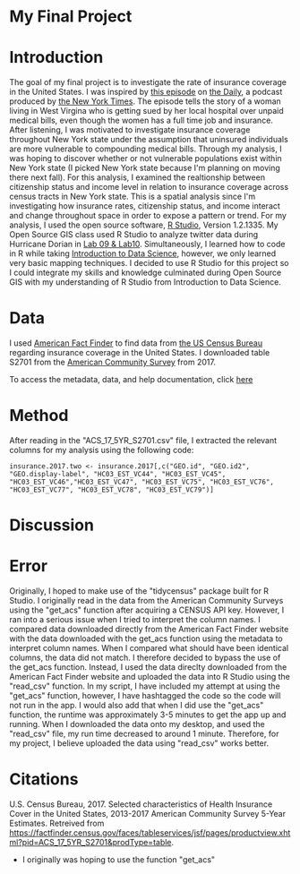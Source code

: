 
# My Final Project

# Introduction

The goal of my final project is to investigate the rate of insurance coverage in the United States. I was inspired by [this episode](https://www.nytimes.com/2019/12/02/podcasts/the-daily/medicare.html) on [the Daily](https://www.nytimes.com/column/the-daily), a podcast produced by [the New York Times](https://www.nytimes.com/). The episode tells the story of a woman living in West Virgina who is getting sued by her local hospital over unpaid medical bills, even though the women has a full time job and insurance. After listening, I was motivated to investigate insurance coverage throughout New York state under the assumption that uninsured individuals are more vulnerable to compounding medical bills. Through my analysis, I was hoping to discover whether or not vulnerable populations exist within New York state (I picked New York state because I'm planning on moving there next fall). For this analysis, I examined the realtionship between citizenship status and income level in relation to insurance coverage across census tracts in New York state. This is a spatial analysis since I'm investigating how insurance rates, citizenship status, and income interact and change throughout space in order to expose a pattern or trend. 
  For my analysis, I used the open source software, [R Studio](https://rstudio.com/), Version 1.2.1335. My Open Source GIS class used R Studio to analyze twitter data during Hurricane Dorian in [Lab 09 & Lab10](Lab09.md). Simultaneously, I learned how to code in R while taking [Introduction to Data Science](https://catalog.middlebury.edu/courses/view/course/course%2FMATH0216), however, we only learned very basic mapping techniques. I decided to use R Studio for this project so I could integrate my skills and knowledge culminated during Open Source GIS with my understanding of R Studio from Introduction to Data Science. 


# Data
 
I used [American Fact Finder](https://factfinder.census.gov/faces/nav/jsf/pages/index.xhtml) to find data from [the US Census Bureau](https://www.census.gov/) regarding insurance coverage in the United States. I downloaded table S2701 from the [American Community Survey](https://factfinder.census.gov/faces/tableservices/jsf/pages/productview.xhtml?pid=ACS_17_5YR_S2701&prodType=table) from 2017. 

To access the metadata, data, and help documentation, click [here](AACS_17_5YR_S2701)


# Method

After reading in the "ACS_17_5YR_S2701.csv" file, I extracted the relevant columns for my analysis using the following code:
```
insurance.2017.two <- insurance.2017[,c("GEO.id", "GEO.id2", "GEO.display-label", "HC03_EST_VC44", "HC03_EST_VC45", "HC03_EST_VC46","HC03_EST_VC47", "HC03_EST_VC75", "HC03_EST_VC76", "HC03_EST_VC77", "HC03_EST_VC78", "HC03_EST_VC79")]
```


# Discussion

# Error

  Originally, I hoped to make use of the "tidycensus" package built for R Studio. I originally read in the data from the American Community Surveys using the "get_acs" function after acquiring a CENSUS API key. However, I ran into a serious issue when I tried to interpret the column names. I compared data downloaded directly from the American Fact Finder website with the data downloaded with the get_acs function using the metadata to interpret column names. When I compared what should have been identical columns, the data did not match. I therefore decided to bypass the use of the get_acs function. Instead, I used the data direclty downloaded from the American Fact Finder website and uploaded the data into R Studio using the "read_csv" function. In my script, I have included my attempt at using the "get_acs" function, however, I have hashtagged the code so the code will not run in the app. 
   I would also add that when I did use the "get_acs" function, the runtime was approximately 3-5 minutes to get the app up and running. When I downloaded the data onto my desktop, and used the "read_csv" file, my run time decreased to around 1 minute. Therefore, for my project, I believe uploaded the data using "read_csv" works better. 

# Citations

U.S. Census Bureau, 2017. Selected characteristics of Health Insurance Cover in the United States,
2013-2017 American Community Survey 5-Year Estimates. Retreived from https://factfinder.census.gov/faces/tableservices/jsf/pages/productview.xhtml?pid=ACS_17_5YR_S2701&prodType=table. 



* I originally was hoping to use the function "get_acs" 
